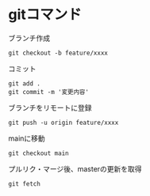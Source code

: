 # gitコマンド

ブランチ作成
```
git checkout -b feature/xxxx
```

コミット
```
git add .
git commit -m '変更内容'
```

ブランチをリモートに登録
```
git push -u origin feature/xxxx
```

mainに移動
```
git checkout main
```

プルリク・マージ後、masterの更新を取得
```
git fetch
```

